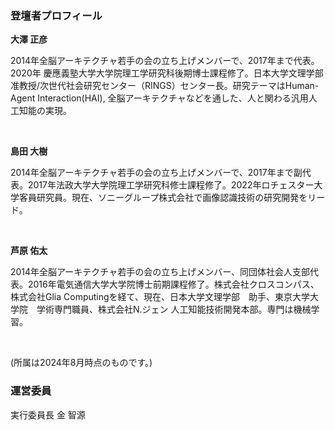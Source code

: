 ### 登壇者プロフィール

**大澤 正彦**

2014年全脳アーキテクチャ若手の会の立ち上げメンバーで、2017年まで代表。2020年 慶應義塾大学大学院理工学研究科後期博士課程修了。日本大学文理学部准教授/次世代社会研究センター（RINGS）センター長。研究テーマはHuman-Agent Interaction(HAI), 全脳アーキテクチャなどを通した、人と関わる汎用人工知能の実現。

<br>

**島田 大樹**

2014年全脳アーキテクチャ若手の会の立ち上げメンバーで、2017年まで副代表。2017年法政大学大学院理工学研究科修士課程修了。2022年ロチェスター大学客員研究員。現在、ソニーグループ株式会社で画像認識技術の研究開発をリード。

<br>

**芦原 佑太**

2014年全脳アーキテクチャ若手の会の立ち上げメンバー、同団体社会人支部代表。2016年電気通信大学大学院博士前期課程修了。株式会社クロスコンパス、株式会社Glia Computingを経て、現在、日本大学文理学部　助手、東京大学大学院　学術専門職員、株式会社N.ジェン 人工知能技術開発本部。専門は機械学習。

<br>

(所属は2024年8月時点のものです。)

### 運営委員

実行委員長 金 智源
